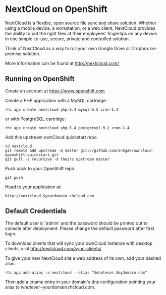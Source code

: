 NextCloud on OpenShift
=========================

NextCloud is a flexible, open source file sync and share solution. Whether using a mobile device, a workstation, or a web client, NextCloud provides the ability to put the right files at their employees’ fingertips on any device in one simple-to-use, secure, private and controlled solution.

Think of NextCloud as a way to roll your own Google Drive or Dropbox on-premise solution.

More information can be found at http://nextcloud.com/

Running on OpenShift
--------------------

Create an account at https://www.openshift.com

Create a PHP application with a MySQL cartridge:

	rhc app create nextcloud php-5.4 mysql-5.5 cron-1.4

or with PostgreSQL cartridge:

	rhc app create nextcloud php-5.4 postgresql-9.2 cron-1.4

Add this upstream ownCloud quickstart repo

	cd nextcloud
	git remote add upstream -m master git://github.com/snkgak/owncloud-openshift-quickstart.git
	git pull -s recursive -X theirs upstream master

Push back to your OpenShift repo

	git push        

Head to your application at:

	http://nextcloud-$yourdomain.rhcloud.com

Default Credentials
-------------------

The default user is 'admin' and the password should be printed out to console
after deployment. Please change the default password after first login.

To download clients that will sync your ownCloud instance with desktop clients, visit http://nextcloud.com/sync-clients/

To give your new NextCloud site a web address of its own, add your desired alias:

	rhc app add-alias -a nextcloud --alias "$whatever.$mydomain.com"

Then add a cname entry in your domain's dns configuration pointing your alias to $whatever-$yourdomain.rhcloud.com.
